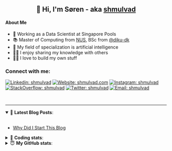<h2 align="center">
	👋 Hi, I'm Søren - aka <a href="https://shmulvad.com">shmulvad</a>
</h2>

#### About Me
- 🤖 Working as a Data Scientist at Singapore Pools
- 📚 Master of Computing from [NUS], BSc from [@diku-dk]
- 🧠 My field of specialization is artificial intelligence
- 👨‍🏫 I enjoy sharing my knowledge with others
- 👨‍💻 I love to build my own stuff

### Connect with me:

[![Linkedin: shmulvad](https://img.shields.io/badge/shmulvad-blue?style=flat&logo=Linkedin&logoColor=white)][linkedin]
[![Website: shmulvad.com](https://img.shields.io/badge/shmulvad.com-47CCCC?&style=flat&logo=Google-Chrome&logoColor=white)][website]
[![Instagram: shmulvad](https://img.shields.io/badge/-@shmulvad-purple?style=flat&logo=Instagram&logoColor=white)][instagram]
[![StackOverflow: shmulvad](https://img.shields.io/badge/shmulvad-FE7A16?style=flat&logo=stack-overflow&logoColor=white)][stackOverflow]
[![Twitter: shmulvad](https://img.shields.io/badge/@shmulvad-1ca0f1?style=flat&logo=twitter&logoColor=white)][twitter]
[![Email: shmulvad](https://img.shields.io/badge/shmulvad-D14836?style=flat&logo=gmail&logoColor=white)][mail]

<br />

---

<details open>
 <summary>📕 <b>Latest Blog Posts</b>: </summary>

<br>

<!-- BLOG-POST-LIST:START -->
- [Why Did I Start This Blog](https://shmulvad.com/blog/why-did-start-this-blog)
<!-- BLOG-POST-LIST:END -->

</details>

<!-- --- -->

<details>
 <summary>🤖 <b>Coding stats</b>: </summary>

<br>

NOTE: Doesn't track coding at work or work done in environments such as Jupyter Notebooks.

<!--START_SECTION:waka-->
![Code Time](http://img.shields.io/badge/Code%20Time-1%2C687%20hrs%2014%20mins-blue)

**I'm a Night 🦉** 

```text
🌞 Morning    59 commits     █░░░░░░░░░░░░░░░░░░░░░░░░   7.41% 
🌆 Daytime    240 commits    ███████░░░░░░░░░░░░░░░░░░   30.15% 
🌃 Evening    320 commits    ██████████░░░░░░░░░░░░░░░   40.2% 
🌙 Night      177 commits    █████░░░░░░░░░░░░░░░░░░░░   22.24%

```


📊 **This Week I Spent My Time On** 

```text
💬 Programming Languages: 
Python                   4 hrs               ████████████████░░░░░░░░░   65.55% 
JavaScript               51 mins             ███░░░░░░░░░░░░░░░░░░░░░░   14.09% 
Other                    41 mins             ██░░░░░░░░░░░░░░░░░░░░░░░   11.26% 
Bash                     15 mins             █░░░░░░░░░░░░░░░░░░░░░░░░   4.36% 
HTML                     14 mins             █░░░░░░░░░░░░░░░░░░░░░░░░   4.04%

🔥 Editors: 
VS Code                  5 hrs 25 mins       ██████████████████████░░░   88.74% 
Zsh                      41 mins             ██░░░░░░░░░░░░░░░░░░░░░░░   11.26%

🐱‍💻 Projects: 
overvaagning-admin       4 hrs 3 mins        ████████████████░░░░░░░░░   66.47% 
hit-locator              1 hr 47 mins        ███████░░░░░░░░░░░░░░░░░░   29.39% 
Terminal                 14 mins             █░░░░░░░░░░░░░░░░░░░░░░░░   3.96% 
Unknown Project          0 secs              ░░░░░░░░░░░░░░░░░░░░░░░░░   0.18%

```


 Last Updated on 07/01/2023 18:40:41 UTC
<!--END_SECTION:waka-->

</details>

<!-- --- -->

<details>
 <summary>😇 <b>My GitHub stats</b>: </summary>

<br>

<img align="left" alt="shmulvad's Github Stats" src="https://github-readme-stats.vercel.app/api?username=shmulvad&show_icons=true&hide_border=true" />

</details>



[website]: https://shmulvad.com
[twitter]: https://twitter.com/shmulvad
[linkedin]: https://linkedin.com/in/shmulvad
[instagram]: https://instagram.com/shmulvad
[stackOverflow]: https://stackoverflow.com/users/9248793/shmulvad
[mail]: mailto:shmulvad@gmail.com
[@diku-dk]: https://github.com/diku-dk
[github]: https://github.com/shmulvad
[NUS]: https://www.nus.edu.sg